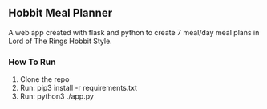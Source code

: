 ## Hobbit Meal Planner
A web app created with flask and python to create 7 meal/day meal plans in Lord of The Rings Hobbit Style.

### How To Run
  1. Clone the repo
  2. Run: pip3 install -r requirements.txt
  3. Run: python3 ./app.py


